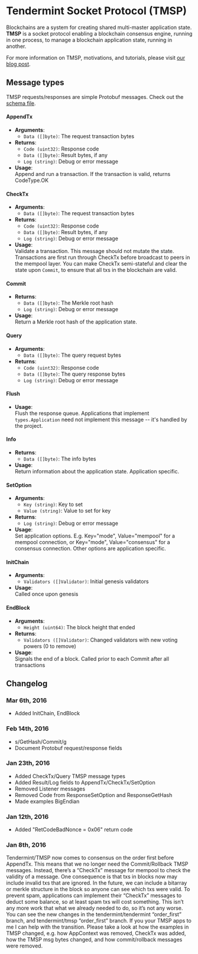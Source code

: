 # Tendermint Socket Protocol (TMSP)

Blockchains are a system for creating shared multi-master application state. 
**TMSP** is a socket protocol enabling a blockchain consensus engine, running in one process,
to manage a blockchain application state, running in another.

For more information on TMSP, motivations, and tutorials, please visit [our blog post](http://tendermint.com/posts/tendermint-socket-protocol/).

## Message types

TMSP requests/responses are simple Protobuf messages.  Check out the [schema file](https://github.com/tendermint/tmsp/blob/master/types/types.proto).

#### AppendTx
  * __Arguments__:
    * `Data ([]byte)`: The request transaction bytes
  * __Returns__:
    * `Code (uint32)`: Response code
    * `Data ([]byte)`: Result bytes, if any
    * `Log (string)`: Debug or error message
  * __Usage__:<br/>
    Append and run a transaction.  If the transaction is valid, returns CodeType.OK

#### CheckTx
  * __Arguments__:
    * `Data ([]byte)`: The request transaction bytes
  * __Returns__:
    * `Code (uint32)`: Response code
    * `Data ([]byte)`: Result bytes, if any
    * `Log (string)`: Debug or error message
  * __Usage__:<br/>
    Validate a transaction.  This message should not mutate the state.
    Transactions are first run through CheckTx before broadcast to peers in the mempool layer.
    You can make CheckTx semi-stateful and clear the state upon `Commit`, to ensure that all txs in the blockchain are valid.

#### Commit 
  * __Returns__:
    * `Data ([]byte)`: The Merkle root hash
    * `Log (string)`: Debug or error message
  * __Usage__:<br/>
    Return a Merkle root hash of the application state.

#### Query
  * __Arguments__:
    * `Data ([]byte)`: The query request bytes
  * __Returns__:
    * `Code (uint32)`: Response code
    * `Data ([]byte)`: The query response bytes
    * `Log (string)`: Debug or error message

#### Flush
  * __Usage__:<br/>
    Flush the response queue.  Applications that implement `types.Application` need not implement this message -- it's handled by the project.

#### Info
  * __Returns__:
    * `Data ([]byte)`: The info bytes
  * __Usage__:<br/>
    Return information about the application state.  Application specific.

#### SetOption
  * __Arguments__:
    * `Key (string)`: Key to set
    * `Value (string)`: Value to set for key
  * __Returns__:
    * `Log (string)`: Debug or error message
  * __Usage__:<br/>
    Set application options.  E.g. Key="mode", Value="mempool" for a mempool connection, or Key="mode", Value="consensus" for a consensus connection.
    Other options are application specific.

#### InitChain
  * __Arguments__:
    * `Validators ([]Validator)`: Initial genesis validators
  * __Usage__:<br/>
    Called once upon genesis

#### EndBlock
  * __Arguments__:
    * `Height (uint64)`: The block height that ended
  * __Returns__:
    * `Validators ([]Validator)`: Changed validators with new voting powers (0 to remove)
  * __Usage__:<br/>
    Signals the end of a block.  Called prior to each Commit after all transactions

## Changelog

### Mar 6th, 2016

* Added InitChain, EndBlock

### Feb 14th, 2016

* s/GetHash/Commit/g
* Document Protobuf request/response fields

### Jan 23th, 2016

* Added CheckTx/Query TMSP message types
* Added Result/Log fields to AppendTx/CheckTx/SetOption
* Removed Listener messages
* Removed Code from ResponseSetOption and ResponseGetHash
* Made examples BigEndian

### Jan 12th, 2016

* Added "RetCodeBadNonce = 0x06" return code

### Jan 8th, 2016

Tendermint/TMSP now comes to consensus on the order first before AppendTx.
This means that we no longer need the Commit/Rollback TMSP messages.
Instead, there’s a “CheckTx” message for mempool to check the validity of a message.
One consequence is that txs in blocks now may include invalid txs that are ignored.
In the future, we can include a bitarray or merkle structure in the block so anyone can see which txs were valid.
To prevent spam, applications can implement their “CheckTx” messages to deduct some balance, so at least spam txs will cost something.  This isn’t any more work that what we already needed to do, so it’s not any worse.
You can see the new changes in the tendermint/tendermint “order_first” branch, and tendermint/tmsp “order_first” branch.  If you your TMSP apps to me I can help with the transition.
Please take a look at how the examples in TMSP changed, e.g. how AppContext was removed, CheckTx was added, how the TMSP msg bytes changed, and how commit/rollback messages were removed.
